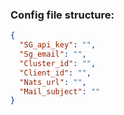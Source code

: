 ### Config file structure:

```json
{
  "SG_api_key": "",
  "Sg_email": "",
  "Cluster_id": "",
  "Client_id": "",
  "Nats_url": "",
  "Mail_subject": ""
}
```
